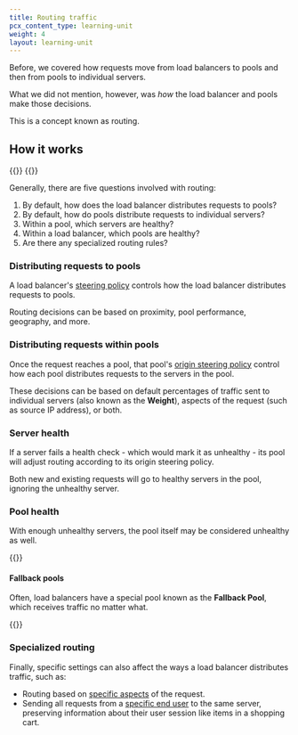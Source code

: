 ```yaml
---
title: Routing traffic
pcx_content_type: learning-unit
weight: 4
layout: learning-unit
---
```


Before, we covered how requests move from load balancers to pools and then from pools to individual servers.

What we did not mention, however, was *how* the load balancer and pools make those decisions.

This is a concept known as routing.

## How it works

{{<presentation-mode demo="true">}}
{{</presentation-mode>}}

Generally, there are five questions involved with routing:

1. By default, how does the load balancer distributes requests to pools?
2. By default, how do pools distribute requests to individual servers?
3. Within a pool, which servers are healthy?
4. Within a load balancer, which pools are healthy?
5. Are there any specialized routing rules?

### Distributing requests to pools

A load balancer's [steering policy](/load-balancing/understand-basics/traffic-steering/steering-policies/) controls how the load balancer distributes requests to pools.

Routing decisions can be based on proximity, pool performance, geography, and more.

### Distributing requests within pools

Once the request reaches a pool, that pool's [origin steering policy](/load-balancing/understand-basics/traffic-steering/origin-level-steering/) control how each pool distributes requests to the servers in the pool.

These decisions can be based on default percentages of traffic sent to individual servers (also known as the **Weight**), aspects of the request (such as source IP address), or both.

### Server health

If a server fails a health check - which would mark it as unhealthy - its pool will adjust routing according to its origin steering policy.

Both new and existing requests will go to healthy servers in the pool, ignoring the unhealthy server.

### Pool health

With enough unhealthy servers, the pool itself may be considered unhealthy as well.

{{<render file=_unhealthy-pool-traffic-distribution.md productFolder="load-balancing">}}

#### Fallback pools

Often, load balancers have a special pool known as the **Fallback Pool**, which receives traffic no matter what.

{{<render file=_fallback-pools.md productFolder="load-balancing">}}

### Specialized routing

Finally, specific settings can also affect the ways a load balancer distributes traffic, such as:

- Routing based on [specific aspects](/load-balancing/additional-options/load-balancing-rules/) of the request.
- Sending all requests from a [specific end user](/load-balancing/understand-basics/session-affinity/) to the same server, preserving information about their user session like items in a shopping cart.